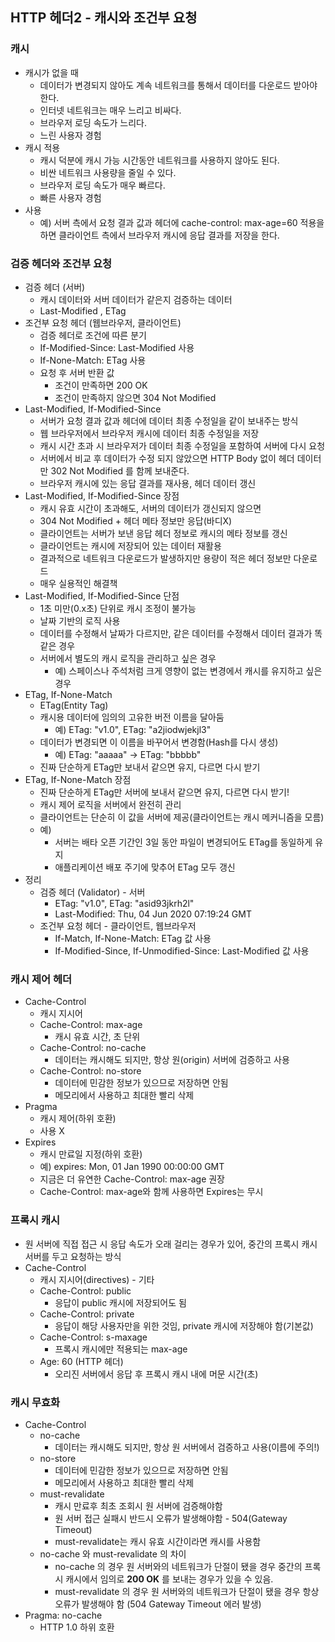 ## HTTP 헤더2 - 캐시와 조건부 요청

### 캐시
* 캐시가 없을 때
    * 데이터가 변경되지 않아도 계속 네트워크를 통해서 데이터를 다운로드 받아야 한다.
    * 인터넷 네트워크는 매우 느리고 비싸다.
    * 브라우저 로딩 속도가 느리다.
    * 느린 사용자 경험
* 캐시 적용
    * 캐시 덕분에 캐시 가능 시간동안 네트워크를 사용하지 않아도 된다.
    * 비싼 네트워크 사용량을 줄일 수 있다.
    * 브라우저 로딩 속도가 매우 빠르다.
    * 빠른 사용자 경험
* 사용
    * 예) 서버 측에서 요청 결과 값과 헤더에 cache-control: max-age=60 적용을 하면 클라이언트 측에서 브라우저 캐시에 응답 결과를 저장을 한다.

### 검증 헤더와 조건부 요청
* 검증 헤더 (서버)
    * 캐시 데이터와 서버 데이터가 같은지 검증하는 데이터
    * Last-Modified , ETag
* 조건부 요청 헤더 (웹브라우저, 클라이언트)
    * 검증 헤더로 조건에 따른 분기
    * If-Modified-Since: Last-Modified 사용
    * If-None-Match: ETag 사용
    * 요청 후 서버 반환 값 
        * 조건이 만족하면 200 OK
        * 조건이 만족하지 않으면 304 Not Modified
* Last-Modified, If-Modified-Since
    * 서버가 요청 결과 값과 헤더에 데이터 최종 수정일을 같이 보내주는 방식
    * 웹 브라우저에서 브라우저 캐시에 데이터 최종 수정일을 저장
    * 캐시 시간 초과 시 브라우저가 데이터 최종 수정일을 포함하여 서버에 다시 요청
    * 서버에서 비교 후 데이터가 수정 되지 않았으면 HTTP Body 없이 헤더 데이터만 302 Not Modified 를 함께 보내준다.
    * 브라우저 캐시에 있는 응답 결과를 재사용, 헤더 데이터 갱신
* Last-Modified, If-Modified-Since 장점
    * 캐시 유효 시간이 초과해도, 서버의 데이터가 갱신되지 않으면
    * 304 Not Modified + 헤더 메타 정보만 응답(바디X)
    * 클라이언트는 서버가 보낸 응답 헤더 정보로 캐시의 메타 정보를 갱신
    * 클라이언트는 캐시에 저장되어 있는 데이터 재활용
    * 결과적으로 네트워크 다운로드가 발생하지만 용량이 적은 헤더 정보만 다운로드
    * 매우 실용적인 해결책
* Last-Modified, If-Modified-Since 단점
    * 1초 미만(0.x초) 단위로 캐시 조정이 불가능
    * 날짜 기반의 로직 사용
    * 데이터를 수정해서 날짜가 다르지만, 같은 데이터를 수정해서 데이터 결과가 똑같은 경우
    * 서버에서 별도의 캐시 로직을 관리하고 싶은 경우
        * 예) 스페이스나 주석처럼 크게 영향이 없는 변경에서 캐시를 유지하고 싶은 경우
* ETag, If-None-Match
    * ETag(Entity Tag)
    * 캐시용 데이터에 임의의 고유한 버전 이름을 달아둠
        * 예) ETag: "v1.0", ETag: "a2jiodwjekjl3"
    * 데이터가 변경되면 이 이름을 바꾸어서 변경함(Hash를 다시 생성)
        * 예) ETag: "aaaaa" -> ETag: "bbbbb"
    * 진짜 단순하게 ETag만 보내서 같으면 유지, 다르면 다시 받기
* ETag, If-None-Match 장점
    * 진짜 단순하게 ETag만 서버에 보내서 같으면 유지, 다르면 다시 받기!
    * 캐시 제어 로직을 서버에서 완전히 관리
    * 클라이언트는 단순히 이 값을 서버에 제공(클라이언트는 캐시 메커니즘을 모름)
    * 예)
        * 서버는 배타 오픈 기간인 3일 동안 파일이 변경되어도 ETag를 동일하게 유지
        * 애플리케이션 배포 주기에 맞추어 ETag 모두 갱신
* 정리
    * 검증 헤더 (Validator) - 서버
        * ETag: "v1.0", ETag: "asid93jkrh2l"
        * Last-Modified: Thu, 04 Jun 2020 07:19:24 GMT
    * 조건부 요청 헤더 - 클라이언트, 웹브라우저
        * If-Match, If-None-Match: ETag 값 사용
        * If-Modified-Since, If-Unmodified-Since: Last-Modified 값 사용

### 캐시 제어 헤더
* Cache-Control
    * 캐시 지시어
    * Cache-Control: max-age
        * 캐시 유효 시간, 초 단위
    * Cache-Control: no-cache
        * 데이터는 캐시해도 되지만, 항상 원(origin) 서버에 검증하고 사용
    * Cache-Control: no-store
        * 데이터에 민감한 정보가 있으므로 저장하면 안됨
        * 메모리에서 사용하고 최대한 빨리 삭제
* Pragma
    * 캐시 제어(하위 호환)
    * 사용 X
* Expires
    * 캐시 만료일 지정(하위 호환)
    * 예) expires: Mon, 01 Jan 1990 00:00:00 GMT
    * 지금은 더 유연한 Cache-Control: max-age 권장
    * Cache-Control: max-age와 함께 사용하면 Expires는 무시

### 프록시 캐시
* 원 서버에 직접 접근 시 응답 속도가 오래 걸리는 경우가 있어, 중간의 프록시 캐시 서버를 두고 요청하는 방식
* Cache-Control
    * 캐시 지시어(directives) - 기타
    * Cache-Control: public
        * 응답이 public 캐시에 저장되어도 됨
    * Cache-Control: private
        * 응답이 해당 사용자만을 위한 것임, private 캐시에 저장해야 함(기본값)
    * Cache-Control: s-maxage
        * 프록시 캐시에만 적용되는 max-age
    * Age: 60 (HTTP 헤더)
        * 오리진 서버에서 응답 후 프록시 캐시 내에 머문 시간(초)

### 캐시 무효화
* Cache-Control
    * no-cache
        * 데이터는 캐시해도 되지만, 항상 원 서버에서 검증하고 사용(이름에 주의!)
    * no-store
        * 데이터에 민감한 정보가 있으므로 저장하면 안됨
        * 메모리에서 사용하고 최대한 빨리 삭제
    * must-revalidate
        * 캐시 만료후 최초 조회시 원 서버에 검증해야함
        * 원 서버 접근 실패시 반드시 오류가 발생해야함 - 504(Gateway Timeout)
        * must-revalidate는 캐시 유효 시간이라면 캐시를 사용함
    * no-cache 와 must-revalidate 의 차이
        * no-cache 의 경우 원 서버와의 네트워크가 단절이 됐을 경우 중간의 프록시 캐시에서 임의로 **200 OK** 를 보내는 경우가 있을 수 있음.
        * must-revalidate 의 경우 원 서버와의 네트워크가 단절이 됐을 경우 항상 오류가 발생해야 함 (504 Gateway Timeout 에러 발생)  
* Pragma: no-cache
    * HTTP 1.0 하위 호환